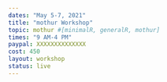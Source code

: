 ```yaml
---
dates: "May 5-7, 2021"
title: "mothur Workshop"
topic: mothur #[minimalR, generalR, mothur]
times: "9 AM-4 PM"
paypal: XXXXXXXXXXXXXX
cost: 450
layout: workshop
status: live
---
```

